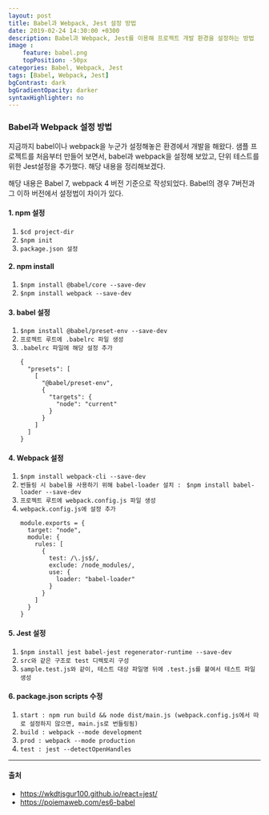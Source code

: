 ```yaml
---
layout: post
title: Babel과 Webpack, Jest 설정 방법
date: 2019-02-24 14:30:00 +0300
description: Babel과 Webpack, Jest를 이용해 프로젝트 개발 환경을 설정하는 방법
image :
    feature: babel.png
    topPosition: -50px
categories: Babel, Webpack, Jest
tags: [Babel, Webpack, Jest]
bgContrast: dark
bgGradientOpacity: darker
syntaxHighlighter: no
---
```


### Babel과 Webpack 설정 방법
지금까지 babel이나 webpack을 누군가 설정해놓은 환경에서 개발을 해왔다. 샘플 프로젝트를 처음부터 만들어 보면서, babel과 webpack을 설정해 보았고, 단위 테스트를 위한 Jest설정을 추가했다. 해당 내용을 정리해보겠다.

해당 내용은 Babel 7, webpack 4 버전 기준으로 작성되었다. Babel의 경우 7버전과 그 이하 버전에서 설정법이 차이가 있다.

#### 1. npm 설정
1. `$cd project-dir`
2. `$npm init`
3. `package.json 설정`

#### 2. npm install
1. `$npm install @babel/core --save-dev`
2. `$npm install webpack --save-dev`

#### 3. babel 설정
1. `$npm install @babel/preset-env --save-dev`
2. `프로젝트 루트에 .babelrc 파일 생성`
3. `.babelrc 파일에 해당 설정 추가`
    ```
    {
      "presets": [
        [
          "@babel/preset-env",
          {
            "targets": {
              "node": "current"
            }
          }
        ]
      ]
    }
    ```

#### 4. Webpack 설정
1. `$npm install webpack-cli --save-dev`
2. `번들링 시 babel을 사용하기 위해 babel-loader 설치 : `
    `$npm install babel-loader --save-dev`
3. `프로젝트 루트에 webpack.config.js 파일 생성`
4. `webpack.config.js에 설정 추가`
    ```
    module.exports = {
      target: "node",
      module: {
        rules: [
          {
            test: /\.js$/,
            exclude: /node_modules/,
            use: {
              loader: "babel-loader"
            }
          }
        ]
      }
    }
    ```

#### 5. Jest 설정
1. `$npm install jest babel-jest regenerator-runtime --save-dev`
2. `src와 같은 구조로 test 디렉토리 구성`
3. `sample.test.js와 같이, 테스트 대상 파일명 뒤에 .test.js를 붙여서 테스트 파일 생성`

#### 6. package.json scripts 수정
1. `start : npm run build && node dist/main.js (webpack.config.js에서 따로 설정하지 않으면, main.js로 번들링됨)`
2. `build : webpack --mode development`
3. `prod : webpack --mode production`
4. `test : jest --detectOpenHandles`

-----
#### 출처
- https://wkdtjsgur100.github.io/react=jest/
- https://poiemaweb.com/es6-babel
